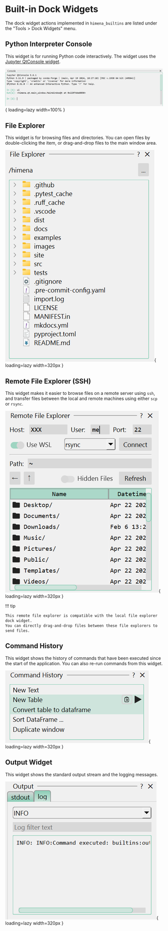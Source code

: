 # Built-in Dock Widgets

The dock widget actions implemented in `himena_builtins` are listed under the "Tools >
Dock Widgets" menu.

## Python Interpreter Console

This widget is for running Python code interactively. The widget uses the
[Jupyter QtConsole widget](https://pypi.org/project/qtconsole/).

![](../images/00_qtconsole.png){ loading=lazy width=100% }

## File Explorer

This widget is for browsing files and directories. You can open files by double-clicking
the item, or drag-and-drop files to the main window area.

![](../images/03_file_explorer.png){ loading=lazy width=320px }

## Remote File Explorer (SSH)

This widget makes it easier to browse files on a remote server using `ssh`, and transfer
files between the local and remote machines using either `scp` or `rsync`.

![](../images/03_file_explorer_ssh.png){ loading=lazy width=320px }

!!! tip

    This remote file explorer is compatible with the local file explorer dock widget.
    You can directly drag-and-drop files between these file explorers to send files.

## Command History

This widget shows the history of commands that have been executed since the start of the
application. You can also re-run commands from this widget.

![](../images/03_command_history.png){ loading=lazy width=320px }

## Output Widget

This widget shows the standard output stream and the logging messages.

![](../images/03_output_widget.png){ loading=lazy width=320px }
